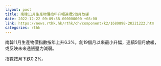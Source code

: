 ```yaml
---
layout: post
title: 南韓11月生產物價按年升幅連續5個月放緩
date: 2022-12-22 09:09:38.000000000 +08:00
link: https://news.rthk.hk/rthk/ch/component/k2/1680898-20221222.htm
categories: rthk
---
```


南韓11月生產物價指數按年上升6.3%，創19個月以來最小升幅，連續5個月放緩，或反映未來通脹壓力減弱。

指數按月下跌0.2%。
